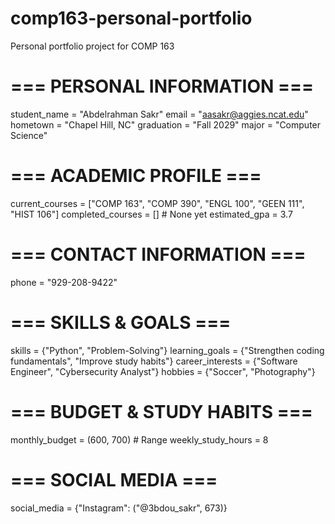 # comp163-personal-portfolio
Personal portfolio project for COMP 163
# === PERSONAL INFORMATION ===
student_name = "Abdelrahman Sakr"
email = "aasakr@aggies.ncat.edu"
hometown = "Chapel Hill, NC"
graduation = "Fall 2029"
major = "Computer Science"

# === ACADEMIC PROFILE ===
current_courses = ["COMP 163", "COMP 390", "ENGL 100", "GEEN 111", "HIST 106"]
completed_courses = []  # None yet
estimated_gpa = 3.7

# === CONTACT INFORMATION ===
phone = "929-208-9422"

# === SKILLS & GOALS ===
skills = {"Python", "Problem-Solving"}
learning_goals = {"Strengthen coding fundamentals", "Improve study habits"}
career_interests = {"Software Engineer", "Cybersecurity Analyst"}
hobbies = {"Soccer", "Photography"}

# === BUDGET & STUDY HABITS ===
monthly_budget = (600, 700)  # Range
weekly_study_hours = 8

# === SOCIAL MEDIA ===
social_media = {"Instagram": ("@3bdou_sakr", 673)}



